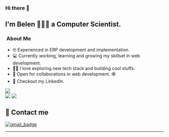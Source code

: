 


### Hi there 👋

## I'm Belen 👩🏻‍💻 a Computer Scientist.

### &nbsp;About Me 

- 🤓  Experienced in ERP development and implementation.
- 💻  Currently working, learning and growing my skillset in web development.
- 🫶🏻  I love exploring new tech stack and building cool stuffs.
- 🤝  Open for collaborations in web development. 🕸️
- 📝  Checkout my LinkedIn.           



 <img src="https://komarev.com/ghpvc/?username=anabelena&color=blueviolet&style=for-the-badge&base=1000"> 

<section styles="display:flex; ">

 <img src="https://github-readme-stats.vercel.app/api?username=anabelena&show_icons=true&theme=radical)"> 
 <img  src="https://github-readme-stats.vercel.app/api/top-langs/?username=anabelena&layout=donut" />
 
</section>





## 📧 Contact me

[![gmail_badge]](mailto:anabelen.aristah@gmail.com) 



<!-- badges -->
[gmail_badge]: https://img.shields.io/badge/-anabelen.aristah%40gmail.com-red?style=flat-square&logo=Gmail&logoColor=white&link=mailto:anabelen.aristah@gmail.com

-----
